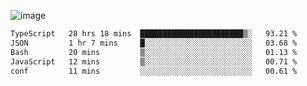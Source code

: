 ![image](https://github-profile-trophy.vercel.app/?username=CMOISDEAD&theme=darkhub&row=1&no-frame=true&margin-w=15&margin-h=15)
<!--START_SECTION:waka-->

```txt
TypeScript   28 hrs 18 mins  ███████████████████████▒░   93.21 %
JSON         1 hr 7 mins     █░░░░░░░░░░░░░░░░░░░░░░░░   03.68 %
Bash         20 mins         ▒░░░░░░░░░░░░░░░░░░░░░░░░   01.13 %
JavaScript   12 mins         ▒░░░░░░░░░░░░░░░░░░░░░░░░   00.71 %
conf         11 mins         ░░░░░░░░░░░░░░░░░░░░░░░░░   00.61 %
```

<!--END_SECTION:waka--> 
